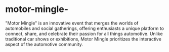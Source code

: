 # motor-mingle-
"Motor Mingle" is an innovative event that merges the worlds of automobiles and social gatherings, offering enthusiasts a unique platform to connect, share, and celebrate their passion for all things automotive. Unlike traditional car shows or exhibitions, Motor Mingle prioritizes the interactive aspect of the automotive community.
